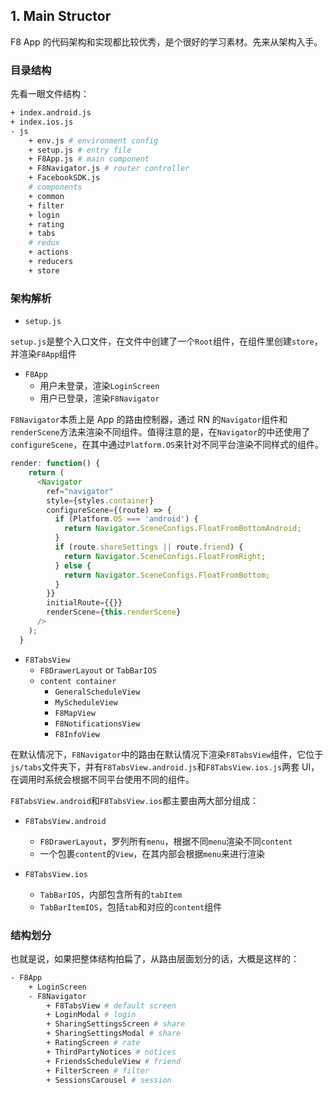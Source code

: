 ## 1. Main Structor

F8 App 的代码架构和实现都比较优秀，是个很好的学习素材。先来从架构入手。

### 目录结构

先看一眼文件结构：

```bash
+ index.android.js
+ index.ios.js
- js
    + env.js # environment config
    + setup.js # entry file
    + F8App.js # main component
    + F8Navigator.js # router controller
    + FacebookSDK.js
    # components
    + common
    + filter
    + login
    + rating
    + tabs
    # redux
    + actions
    + reducers
    + store
```

### 架构解析

- `setup.js`

`setup.js`是整个入口文件，在文件中创建了一个`Root`组件，在组件里创建`store`，并渲染`F8App`组件

- `F8App`
  - 用户未登录，渲染`LoginScreen`
  - 用户已登录，渲染`F8Navigator`

`F8Navigator`本质上是 App 的路由控制器，通过 RN 的`Navigator`组件和`renderScene`方法来渲染不同组件。值得注意的是，在`Navigator`的中还使用了`configureScene`，在其中通过`Platform.OS`来针对不同平台渲染不同样式的组件。

```javascript
render: function() {
    return (
      <Navigator
        ref="navigator"
        style={styles.container}
        configureScene={(route) => {
          if (Platform.OS === 'android') {
            return Navigator.SceneConfigs.FloatFromBottomAndroid;
          }
          if (route.shareSettings || route.friend) {
            return Navigator.SceneConfigs.FloatFromRight;
          } else {
            return Navigator.SceneConfigs.FloatFromBottom;
          }
        }}
        initialRoute={{}}
        renderScene={this.renderScene}
      />
    );
  }
```

- `F8TabsView`
  - `F8DrawerLayout` or `TabBarIOS`
  - `content container`
    - `GeneralScheduleView`
    - `MyScheduleView`
    - `F8MapView`
    - `F8NotificationsView`
    - `F8InfoView`

在默认情况下，`F8Navigator`中的路由在默认情况下渲染`F8TabsView`组件，它位于`js/tabs`文件夹下，并有`F8TabsView.android.js`和`F8TabsView.ios.js`两套 UI，在调用时系统会根据不同平台使用不同的组件。

`F8TabsView.android`和`F8TabsView.ios`都主要由两大部分组成：

- `F8TabsView.android`
  - `F8DrawerLayout`，罗列所有`menu`，根据不同`menu`渲染不同`content`
  - 一个包裹`content`的`View`，在其内部会根据`menu`来进行渲染

- `F8TabsView.ios`
  - `TabBarIOS`，内部包含所有的`tabItem`
  - `TabBarItemIOS`，包括`tab`和对应的`content`组件

### 结构划分

也就是说，如果把整体结构拍扁了，从路由层面划分的话，大概是这样的：

```bash
- F8App
	+ LoginScreen
	- F8Navigator
		+ F8TabsView # default screen
		+ LoginModal # login
		+ SharingSettingsScreen # share
		+ SharingSettingsModal # share
		+ RatingScreen # rate
		+ ThirdPartyNotices # notices
		+ FriendsScheduleView # friend
		+ FilterScreen # filter
		+ SessionsCarousel # session
```